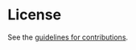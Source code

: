 # License

See the
[guidelines for contributions](https://github.com/tfpauly/draft-ohai-svcb-config/blob/main/CONTRIBUTING.md).
